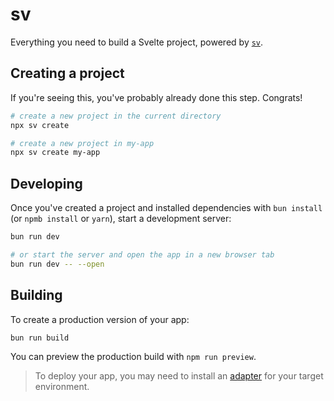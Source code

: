 # sv

Everything you need to build a Svelte project, powered by [`sv`](https://github.com/sveltejs/cli).

## Creating a project

If you're seeing this, you've probably already done this step. Congrats!

```sh
# create a new project in the current directory
npx sv create

# create a new project in my-app
npx sv create my-app
```

## Developing

Once you've created a project and installed dependencies 
with `bun install` (or `npmb install` or `yarn`), start a 
development server:

```sh
bun run dev

# or start the server and open the app in a new browser tab
bun run dev -- --open
```

## Building

To create a production version of your app:

```sh
bun run build
```

You can preview the production build with `npm run preview`.

> To deploy your app, you may need to install an [adapter](https://svelte.dev/docs/kit/adapters) for your target environment.
